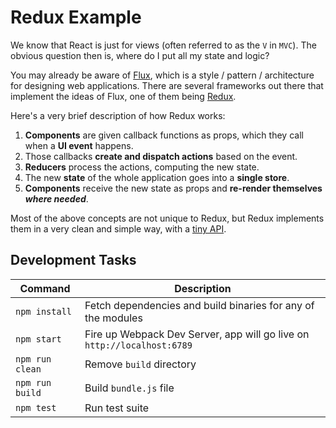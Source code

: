 # Redux Example

We know that React is just for views (often referred to as the `V` in `MVC`). The obvious question then is, where do I put all my state and logic?

You may already be aware of [Flux](https://facebook.github.io/flux/), which is a style / pattern / architecture for designing web applications. There are several frameworks out there that implement the ideas of Flux, one of them being [Redux](http://redux.js.org/).

Here's a very brief description of how Redux works:

1. **Components** are given callback functions as props, which they call when a **UI event** happens.
2. Those callbacks **create and dispatch actions** based on the event.
3. **Reducers** process the actions, computing the new state.
4. The new **state** of the whole application goes into a **single store**.
5. **Components** receive the new state as props and **re-render themselves *where needed***.

Most of the above concepts are not unique to Redux, but Redux implements them in a very clean and simple way, with a [tiny API](http://redux.js.org/docs/api/index.html).

## Development Tasks

| Command | Description |
|---------|-------------|
| `npm install` | Fetch dependencies and build binaries for any of the modules |
| `npm start` | Fire up Webpack Dev Server, app will go live on `http://localhost:6789` |
| `npm run clean` | Remove `build` directory |
| `npm run build` | Build `bundle.js` file |
| `npm test` | Run test suite |
